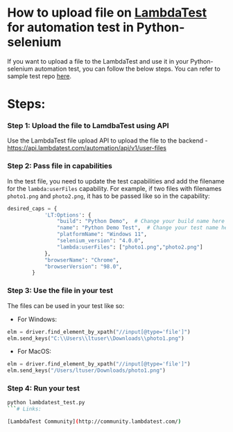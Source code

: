 # How to upload file on [LambdaTest](https://www.lambdatest.com/?utm_source=github&utm_medium=repo&utm_campaign=Python-selenium-upload-file) for automation test in Python-selenium 

If you want to upload a file to the LambdaTest and use it in your Python-selenium automation test, you can follow the below steps. You can refer to sample test repo [here](https://github.com/LambdaTest/python-selenium-sample).

# Steps:

### Step 1: Upload the file to LamdbaTest using API

Use the LambdaTest file upload API to upload the file to the backend -https://api.lambdatest.com/automation/api/v1/user-files


### Step 2: Pass file in capabilities

In the test file, you need to update the test capabilities and add the filename for the `lambda:userFiles` capability. For example, if two files with filenames `photo1.png` and `photo2.png`, it has to be passed like so in the capability:


```python
desired_caps = {
            'LT:Options': {
                "build": "Python Demo",  # Change your build name here
                "name": "Python Demo Test",  # Change your test name here
                "platformName": "Windows 11",
                "selenium_version": "4.0.0",
                "lambda:userFiles": ["photo1.png","photo2.png"]
            },
            "browserName": "Chrome",
            "browserVersion": "98.0",
        }

```

### Step 3: Use the file in your test

The files can be used in your test like so:

* For Windows:
```python
elm = driver.find_element_by_xpath("//input[@type='file']")
elm.send_keys("C:\\Users\\ltuser\\Downloads\\photo1.png")
```
* For MacOS:
```python
elm = driver.find_element_by_xpath("//input[@type='file']")
elm.send_keys("/Users/ltuser/Downloads/photo1.png")
```
### Step 4: Run your test

```bash
python lambdatest_test.py
```# Links:

[LambdaTest Community](http://community.lambdatest.com/)
